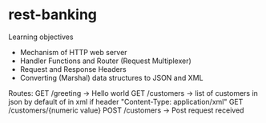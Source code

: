 # rest-banking

Learning objectives

- Mechanism of HTTP web server
- Handler Functions and Router (Request Multiplexer)
- Request and Response Headers
- Converting (Marshal) data structures to JSON and XML

Routes:
GET /greeting -> Hello world
GET /customers -> list of customers in json by default of in xml if header "Content-Type: application/xml"
GET /customers/{numeric value}
POST /customers -> Post request received
